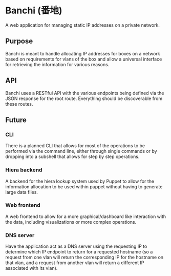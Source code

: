 # Banchi (番地)

A web application for managing static IP addresses on a private network.

## Purpose

Banchi is meant to handle allocating IP addresses for boxes on a network based on
requirements for vlans of the box and allow a universal interface for retrieving
the information for various reasons.

## API

Banchi uses a RESTful API with the various endpoints being defined via the JSON
response for the root route.  Everything should be discoverable from these routes.

## Future

### CLI

There is a planned CLI that allows for most of the operations to be performed via
the command line, either through single commands or by dropping into a subshell
that allows for step by step operations.

### Hiera backend

A backend for the hiera lookup system used by Puppet to allow for the information
allocation to be used within puppet without having to generate large data files.

### Web frontend

A web frontend to allow for a more graphical/dashboard like interaction with the
data, including visualizations or more complex operations.

### DNS server

Have the application act as a DNS server using the requesting IP to determine which
IP endpoint to return for a requested hostname (so a request from one vlan will
return the corresponding IP for the hostname on that vlan, and a request from 
another vlan will return a different IP associated with its vlan).
